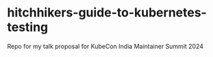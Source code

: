 # hitchhikers-guide-to-kubernetes-testing
Repo for my talk proposal for KubeCon India Maintainer Summit 2024
